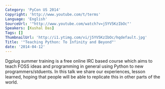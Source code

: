 ```yaml
---
Category: 'PyCon US 2014'
Copyright: 'http://www.youtube.com/t/terms'
Language: 'English'
SourceUrl: '"http://www.youtube.com/watch?v=j5YV5KzIbOc"'
Speakers: [Kushal Das]
Tags: []
ThumbnailUrl: 'http://i1.ytimg.com/vi/j5YV5KzIbOc/hqdefault.jpg'
Title: '"Teaching Python: To Infinity and Beyond"'
date: '2014-04-12'
---
```

Dgplug summer training is a free online IRC based course which aims to teach FOSS ideas and programming in general using Python to new programmers/stduents. In this talk we share our experiences, lesson learned, hoping that people will be able to replicate this in other parts of the world.